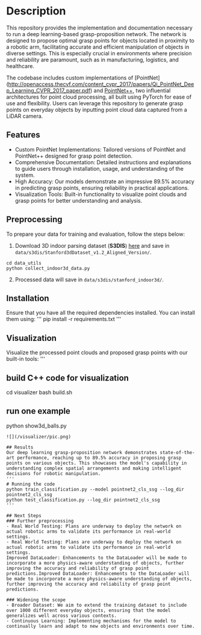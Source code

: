# Description 
This repository provides the implementation and documentation necessary to run a deep learning-based grasp-proposition network. The network is designed to propose optimal grasp points for objects located in proximity to a robotic arm, facilitating accurate and efficient manipulation of objects in diverse settings. This is especially crucial in environments where precision and reliability are paramount, such as in manufacturing, logistics, and healthcare.

The codebase includes custom implementations of [PointNet] (http://openaccess.thecvf.com/content_cvpr_2017/papers/Qi_PointNet_Deep_Learning_CVPR_2017_paper.pdf) and [PointNet++](http://papers.nips.cc/paper/7095-pointnet-deep-hierarchical-feature-learning-on-point-sets-in-a-metric-space.pdf), two influential architectures for point cloud processing, all built using PyTorch for ease of use and flexibility. Users can leverage this repository to generate grasp points on everyday objects by inputting point cloud data captured from a LiDAR camera.

## Features
- Custom PointNet Implementations: Tailored versions of PointNet and PointNet++ designed for grasp point detection.
- Comprehensive Documentation: Detailed instructions and explanations to guide users through installation, usage, and understanding of the system.
- High Accuracy: Our models demonstrate an impressive 89.5% accuracy in predicting grasp points, ensuring reliability in practical applications.
- Visualization Tools: Built-in functionality to visualize point clouds and grasp points for better understanding and analysis.

## Preprocessing 
To prepare your data for training and evaluation, follow the steps below:
1. Download 3D indoor parsing dataset (**S3DIS**) [here](http://buildingparser.stanford.edu/dataset.html)  and save in `data/s3dis/Stanford3dDataset_v1.2_Aligned_Version/`.
```
cd data_utils
python collect_indoor3d_data.py
```
2. Processed data will save in `data/s3dis/stanford_indoor3d/`.

## Installation
Ensure that you have all the required dependencies installed. You can install them using:
'''
pip install -r requirements.txt
'''

## Visualization
Visualize the processed point clouds and proposed grasp points with our built-in tools:
'''
## build C++ code for visualization
cd visualizer
bash build.sh 
## run one example 
python show3d_balls.py
```
![](/visualizer/pic.png)

## Results
Our deep learning grasp-proposition network demonstrates state-of-the-art performance, reaching up to 89.5% accuracy in proposing grasp points on various objects. This showcases the model's capability in understanding complex spatial arrangements and making intelligent decisions for robotic manipulation.
'''
# Running the code
python train_classification.py --model pointnet2_cls_ssg --log_dir pointnet2_cls_ssg
python test_classification.py --log_dir pointnet2_cls_ssg
'''

## Next Steps
### Further preprocessing
- Real World Testing: Plans are underway to deploy the network on actual robotic arms to validate its performance in real-world settings.
- Real World Testing: Plans are underway to deploy the network on actual robotic arms to validate its performance in real-world settings.
Improved DataLoader: Enhancements to the DataLoader will be made to incorporate a more physics-aware understanding of objects, further improving the accuracy and reliability of grasp point predictions.Improved DataLoader: Enhancements to the DataLoader will be made to incorporate a more physics-aware understanding of objects, further improving the accuracy and reliability of grasp point predictions.

### Widening the scope
- Broader Dataset: We aim to extend the training dataset to include over 1000 different everyday objects, ensuring that the model generalizes well across various contexts.
- Continuous Learning: Implementing mechanisms for the model to continually learn and adapt to new objects and environments over time.
